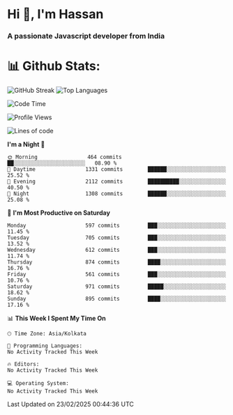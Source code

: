# Hi 👋, I'm Hassan
### A passionate Javascript developer from India


# 📊 Github Stats:
![GitHub Streak](https://github-readme-streak-stats.herokuapp.com/?user=codeblooded47&theme=dracula&hide_border=false)
![Top Languages](https://github-readme-stats.vercel.app/api/top-langs/?username=codeblooded47&layout=compact&theme=dracula)



<!--START_SECTION:waka-->
![Code Time](http://img.shields.io/badge/Code%20Time-882%20hrs%2058%20mins-blue)

![Profile Views](http://img.shields.io/badge/Profile%20Views-1-blue)

![Lines of code](https://img.shields.io/badge/From%20Hello%20World%20I%27ve%20Written-24.2%20million%20lines%20of%20code-blue)

**I'm a Night 🦉** 

```text
🌞 Morning                464 commits         ██░░░░░░░░░░░░░░░░░░░░░░░   08.90 % 
🌆 Daytime                1331 commits        ██████░░░░░░░░░░░░░░░░░░░   25.52 % 
🌃 Evening                2112 commits        ██████████░░░░░░░░░░░░░░░   40.50 % 
🌙 Night                  1308 commits        ██████░░░░░░░░░░░░░░░░░░░   25.08 % 
```
📅 **I'm Most Productive on Saturday** 

```text
Monday                   597 commits         ███░░░░░░░░░░░░░░░░░░░░░░   11.45 % 
Tuesday                  705 commits         ███░░░░░░░░░░░░░░░░░░░░░░   13.52 % 
Wednesday                612 commits         ███░░░░░░░░░░░░░░░░░░░░░░   11.74 % 
Thursday                 874 commits         ████░░░░░░░░░░░░░░░░░░░░░   16.76 % 
Friday                   561 commits         ███░░░░░░░░░░░░░░░░░░░░░░   10.76 % 
Saturday                 971 commits         █████░░░░░░░░░░░░░░░░░░░░   18.62 % 
Sunday                   895 commits         ████░░░░░░░░░░░░░░░░░░░░░   17.16 % 
```


📊 **This Week I Spent My Time On** 

```text
🕑︎ Time Zone: Asia/Kolkata

💬 Programming Languages: 
No Activity Tracked This Week

🔥 Editors: 
No Activity Tracked This Week

💻 Operating System: 
No Activity Tracked This Week
```


 Last Updated on 23/02/2025 00:44:36 UTC
<!--END_SECTION:waka-->

